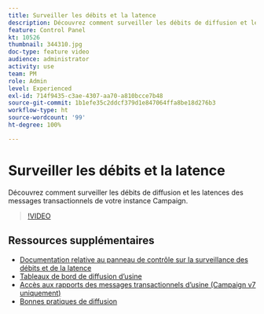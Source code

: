 ```yaml
---
title: Surveiller les débits et la latence
description: Découvrez comment surveiller les débits de diffusion et les latences des messages transactionnels de votre instance Campaign.
feature: Control Panel
kt: 10526
thumbnail: 344310.jpg
doc-type: feature video
audience: administrator
activity: use
team: PM
role: Admin
level: Experienced
exl-id: 714f9435-c3ae-4307-aa70-a810bcce7b48
source-git-commit: 1b1efe35c2ddcf379d1e847064ffa8be18d276b3
workflow-type: ht
source-wordcount: '99'
ht-degree: 100%

---
```


# Surveiller les débits et la latence

Découvrez comment surveiller les débits de diffusion et les latences des messages transactionnels de votre instance Campaign.

>[!VIDEO](https://video.tv.adobe.com/v/344310/?quality=12&learn=0n)

## Ressources supplémentaires

* [Documentation relative au panneau de contrôle sur la surveillance des débits et de la latence](https://experienceleague.adobe.com/docs/control-panel/using/performance-monitoring/thoughputs-latencies.html?lang=fr#)
* [Tableaux de bord de diffusion d’usine](https://experienceleague.adobe.com/docs/campaign-classic/using/sending-messages/monitoring-deliveries/delivery-dashboard.html?lang=fr)
* [Accès aux rapports des messages transactionnels d’usine (Campaign v7 uniquement)](https://experienceleague.adobe.com/docs/campaign-classic/using/transactional-messaging/reports/about-transactional-messaging-reports.html?lang=fr)
* [Bonnes pratiques de diffusion](https://experienceleague.adobe.com/docs/campaign-standard/using/communication-channels/delivery-bestpractices/delivery-best-practices.html?lang=fr)
